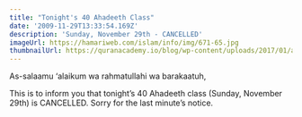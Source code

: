 ```yaml
---
title: "Tonight's 40 Ahadeeth Class"
date: '2009-11-29T13:33:54.169Z'
description: 'Sunday, November 29th - CANCELLED'
imageUrl: https://hamariweb.com/islam/info/img/671-65.jpg
thumbnailUrl: https://quranacademy.io/blog/wp-content/uploads/2017/01/attain.jpg
---
```


As-salaamu ‘alaikum wa rahmatullahi wa barakaatuh,

This is to inform you that tonight’s 40 Ahadeeth class (Sunday, November 29th) is CANCELLED. Sorry for the last minute’s notice.
